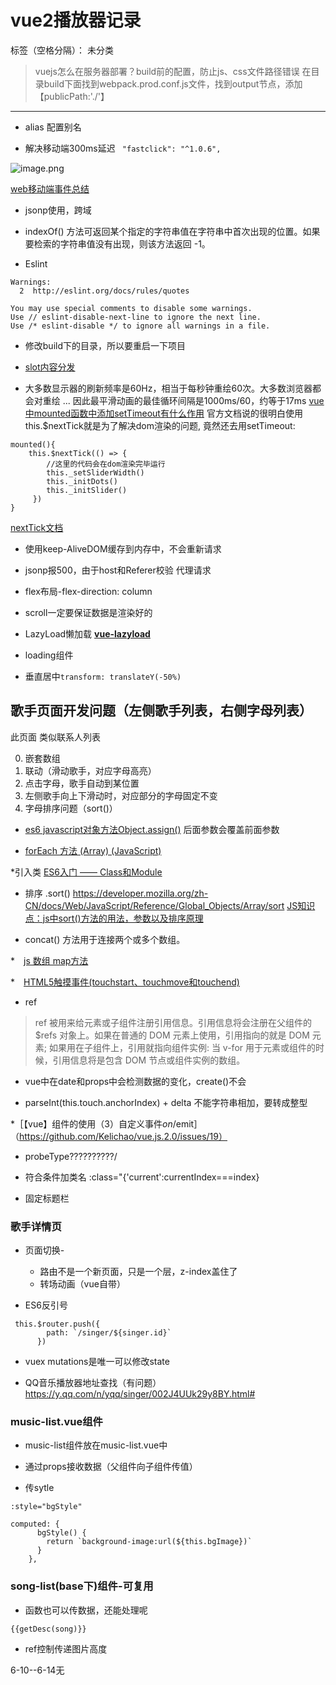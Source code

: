 # vue2播放器记录

标签（空格分隔）： 未分类


>vuejs怎么在服务器部署？build前的配置，防止js、css文件路径错误
在目录build下面找到webpack.prod.conf.js文件，找到output节点，添加【publicPath:'./'】
---

* alias 配置别名

* 解决移动端300ms延迟
` "fastclick": "^1.0.6",`

![image.png](http://upload-images.jianshu.io/upload_images/4340772-2adac9265b3f6f48.png?imageMogr2/auto-orient/strip%7CimageView2/2/w/1240)

[web移动端事件总结](http://www.jianshu.com/p/6f85e957a725)
* jsonp使用，跨域
*  indexOf() 方法可返回某个指定的字符串值在字符串中首次出现的位置。如果要检索的字符串值没有出现，则该方法返回 -1。

* Eslint

```
Warnings:
  2  http://eslint.org/docs/rules/quotes

You may use special comments to disable some warnings.
Use // eslint-disable-next-line to ignore the next line.
Use /* eslint-disable */ to ignore all warnings in a file.

```

* 修改build下的目录，所以要重启一下项目

* [slot内容分发](https://cn.vuejs.org/v2/guide/components.html#%E4%BD%BF%E7%94%A8-Slot-%E5%88%86%E5%8F%91%E5%86%85%E5%AE%B9)

* 大多数显示器的刷新频率是60Hz，相当于每秒钟重绘60次。大多数浏览器都会对重绘 ... 因此最平滑动画的最佳循环间隔是1000ms/60，约等于17ms
[vue中mounted函数中添加setTimeout有什么作用](https://segmentfault.com/q/1010000010219425ttps://segmentfault.com/q/1010000010219425)
官方文档说的很明白使用this.$nextTick就是为了解决dom渲染的问题, 竟然还去用setTimeout:

```
mounted(){
    this.$nextTick(() => {
        //这里的代码会在dom渲染完毕运行
        this._setSliderWidth()
        this._initDots()
        this._initSlider()
     })
}
```

[nextTick文档](https://cn.vuejs.org/v2/guide/reactivity.html#%E5%BC%82%E6%AD%A5%E6%9B%B4%E6%96%B0%E9%98%9F%E5%88%97)

* 使用keep-AliveDOM缓存到内存中，不会重新请求

* jsonp报500，由于host和Referer校验
    代理请求

* flex布局-flex-direction: column

* scroll一定要保证数据是渲染好的

* LazyLoad懒加载
 **[vue-lazyload](https://github.com/hilongjw/vue-lazyload)**

* loading组件

* 垂直居中`transform: translateY(-50%)`

## 歌手页面开发问题（左侧歌手列表，右侧字母列表）

此页面 类似联系人列表

0. 嵌套数组
1. 联动（滑动歌手，对应字母高亮）
2. 点击字母，歌手自动到某位置
3. 左侧歌手向上下滑动时，对应部分的字母固定不变
4. 字母排序问题（sort()）

* [es6 javascript对象方法Object.assign()](http://blog.csdn.net/qq_30100043/article/details/53422657)
后面参数会覆盖前面参数

* [forEach 方法 (Array) (JavaScript)](http://www.cnblogs.com/joyco773/p/6113748.html)

*引入类
 [ES6入门 —— Class和Module](http://blog.csdn.net/u014695532/article/details/51815025)

* 排序
.sort()
https://developer.mozilla.org/zh-CN/docs/Web/JavaScript/Reference/Global_Objects/Array/sort
[JS知识点：js中sort()方法的用法，参数以及排序原理](https://segmentfault.com/a/1190000000410506)

* concat() 方法用于连接两个或多个数组。

*　[js 数组 map方法](http://www.cnblogs.com/xuan52rock/p/4460949.html)

*　[HTML5触摸事件(touchstart、touchmove和touchend)](http://blog.csdn.net/fuqinyijiu/article/details/41315123)

* ref
>ref 被用来给元素或子组件注册引用信息。引用信息将会注册在父组件的 $refs 对象上。如果在普通的 DOM 元素上使用，引用指向的就是 DOM 元素; 如果用在子组件上，引用就指向组件实例:
当 v-for 用于元素或组件的时候，引用信息将是包含 DOM 节点或组件实例的数组。

* vue中在date和props中会检测数据的变化，create()不会

* parseInt(this.touch.anchorIndex) + delta
不能字符串相加，要转成整型

*［【vue】组件的使用（3）自定义事件$on/$emit］（https://github.com/Kelichao/vue.js.2.0/issues/19）
* probeType??????????/
* 符合条件加类名
:class="{'current':currentIndex===index}

* 固定标题栏

### 歌手详情页
* 页面切换-
    * 路由不是一个新页面，只是一个层，z-index盖住了
    * 转场动画（vue自带）

* ES6反引号
```
 this.$router.push({
        path: `/singer/${singer.id}`
      })
```
* vuex
mutations是唯一可以修改state

* QQ音乐播放器地址查找（有问题）
https://y.qq.com/n/yqq/singer/002J4UUk29y8BY.html#

### music-list.vue组件

* music-list组件放在music-list.vue中

* 通过props接收数据（父组件向子组件传值）

* 传sytle
```
:style="bgStyle"

computed: {
      bgStyle() {
        return `background-image:url(${this.bgImage})`
      }
    },
```

### song-list(base下)组件-可复用

* 函数也可以传数据，还能处理呢

`{{getDesc(song)}}`

* ref控制传递图片高度

6-10--6-14无
